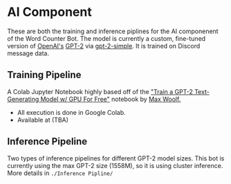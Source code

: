 # AI Component

These are both the training and inference piplines for the AI componenent of the Word Counter Bot. The model is currently a custom, fine-tuned version of [OpenAI's](https://openai.com) [GPT-2](https://openai.com/blog/better-language-models/) via [gpt-2-simple](https://github.com/minimaxir/gpt-2-simple). It is trained on Discord message data.

## Training Pipeline

A Colab Jupyter Notebook highly based off of the ["Train a GPT-2 Text-Generating Model w/ GPU For Free"](https://colab.research.google.com/drive/1VLG8e7YSEwypxU-noRNhsv5dW4NfTGce) notebook by [Max Woolf.](https://minimaxir.com/) 
 - All execution is done in Google Colab. 
 - Available at (TBA)

## Inference Pipeline

Two types of inference pipelines for different GPT-2 model sizes. This bot is currently using the max GPT-2 size (1558M), so it is using cluster inference. More details in `./Inference Pipline/`
